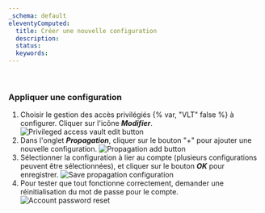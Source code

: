```yaml
---
_schema: default
eleventyComputed:
  title: Créer une nouvelle configuration
  description:
  status:
  keywords:
---
```

&nbsp;

### Appliquer une configuration

1. Choisir le gestion des accès privilégiés {% var, "VLT" false %} à configurer. Cliquer sur l'icône ***Modifier***. ![Privileged access vault edit button](https://cdnweb.devolutions.net/docs/DVLS4056_2024_2.png "Privileged access vault edit button")
2. Dans l'onglet ***Propagation***, cliquer sur le bouton "+" pour ajouter une nouvelle configuration.&nbsp;![Propagation add button](https://cdnweb.devolutions.net/docs/DVLS4057_2024_2.png "Propagation add button")
3. Sélectionner la configuration à lier au compte (plusieurs configurations peuvent être sélectionnées), et cliquer sur le bouton ***OK*** pour enregistrer. ![Save propagation configuration](https://cdnweb.devolutions.net/docs/DVLS4058_2024_2.png "Save propagation configuration")
4. Pour tester que tout fonctionne correctement, demander une réinitialisation du mot de passe pour le compte. ![Account password reset](https://cdnweb.devolutions.net/docs/DVLS4059_2024_2.png "Account password reset")

&nbsp;
